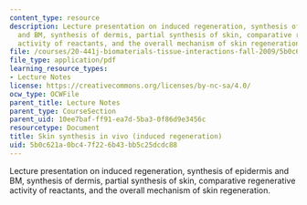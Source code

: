 ```yaml
---
content_type: resource
description: Lecture presentation on induced regeneration, synthesis of epidermis
  and BM, synthesis of dermis, partial synthesis of skin, comparative regenerative
  activity of reactants, and the overall mechanism of skin regeneration.
file: /courses/20-441j-biomaterials-tissue-interactions-fall-2009/5b0c621a0bc47f226b43bb5c25dcdc88_MIT20_441JF09_lec18b_iy.pdf
file_type: application/pdf
learning_resource_types:
- Lecture Notes
license: https://creativecommons.org/licenses/by-nc-sa/4.0/
ocw_type: OCWFile
parent_title: Lecture Notes
parent_type: CourseSection
parent_uid: 10ee7baf-ff91-ea7d-5ba3-0f86d9e3456c
resourcetype: Document
title: Skin synthesis in vivo (induced regeneration)
uid: 5b0c621a-0bc4-7f22-6b43-bb5c25dcdc88
---
```

Lecture presentation on induced regeneration, synthesis of epidermis and BM, synthesis of dermis, partial synthesis of skin, comparative regenerative activity of reactants, and the overall mechanism of skin regeneration.